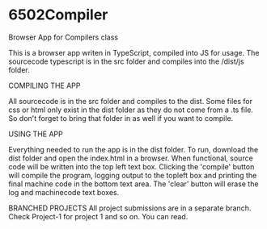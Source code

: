# 6502Compiler
Browser App for Compilers class

This is a browser app writen in TypeScript, compiled into JS for usage. The sourcecode typescript is in the src folder and compiles into the /dist/js folder.


COMPILING THE APP

All sourcecode is in the src folder and compiles to the dist. Some files for css or html only exist in the dist folder as they do not come from a .ts file. So don't forget to bring that folder in as well if you want to compile. 



USING THE APP

Everything needed to run the app is in the dist folder. To run, download the dist folder and open the index.html in a browser. 
When functional, source code will be written into the top left text box. 
Clicking the 'compile' button will compile the program, logging output to the topleft box and printing the final machine code in the bottom text area.
The 'clear' button will erase the log and machinecode text boxes.

BRANCHED PROJECTS
All project submissions are in a separate branch. Check Project-1 for project 1 and so on. You can read.
